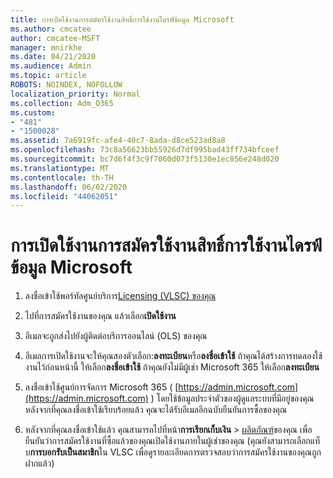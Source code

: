 ```yaml
---
title: การเปิดใช้งานการสมัครใช้งานสิทธิ์การใช้งานไดรฟ์ข้อมูล Microsoft
ms.author: cmcatee
author: cmcatee-MSFT
manager: mnirkhe
ms.date: 04/21/2020
ms.audience: Admin
ms.topic: article
ROBOTS: NOINDEX, NOFOLLOW
localization_priority: Normal
ms.collection: Adm_O365
ms.custom:
- "481"
- "1500028"
ms.assetid: 7a6919fc-afe4-40c7-8ada-d8ce523ad8a8
ms.openlocfilehash: 73c8a56623bb55926d7df995bad43ff734bfceef
ms.sourcegitcommit: bc7d6f4f3c9f7060d073f5130e1ec856e248d020
ms.translationtype: MT
ms.contentlocale: th-TH
ms.lasthandoff: 06/02/2020
ms.locfileid: "44062051"
---
```

# <a name="activating-a-microsoft-volume-license-subscription"></a>การเปิดใช้งานการสมัครใช้งานสิทธิ์การใช้งานไดรฟ์ข้อมูล Microsoft

1. ลงชื่อเข้าใช้พอร์ทัลศูนย์บริการ[Licensing (VLSC) ของคุณ](https://go.microsoft.com/fwlink/p/?LinkId=329762)

2. ไปที่การสมัครใช้งานของคุณ แล้วเลือก**เปิดใช้งาน**

3. อีเมลจะถูกส่งไปยังผู้ติดต่อบริการออนไลน์ (OLS) ของคุณ

4. อีเมลการเปิดใช้งานจะให้คุณสองตัวเลือก:**ลงทะเบียน**หรือ**ลงชื่อเข้าใช้** ถ้าคุณได้สร้างการทดลองใช้งานไว้ก่อนหน้านี้ ให้เลือก**ลงชื่อเข้าใช้** ถ้าคุณยังไม่มีผู้เช่า Microsoft 365 ให้เลือก**ลงทะเบียน**

5. ลงชื่อเข้าใช้ศูนย์การจัดการ Microsoft 365 ( [https://admin.microsoft.com](https://admin.microsoft.com) ) โดยใช้ข้อมูลประจําตัวของผู้ดูแลระบบที่มีอยู่ของคุณ หลังจากที่คุณลงชื่อเข้าใช้เรียบร้อยแล้ว คุณจะได้รับอีเมลอีกฉบับยืนยันการซื้อของคุณ

6. หลังจากที่คุณลงชื่อเข้าใช้แล้ว คุณสามารถไปที่หน้า**การเรียกเก็บเงิน** \> [ผลิตภัณฑ์](https://go.microsoft.com/fwlink/p/?linkid=842054)ของคุณ เพื่อยืนยันว่าการสมัครใช้งานที่ซื้อแล้วของคุณเปิดใช้งานภายในผู้เช่าของคุณ (คุณยังสามารถเลือกแท็บ**การบอกรับเป็นสมาชิก**ใน VLSC เพื่อดูรายละเอียดการตรวจสอบว่าการสมัครใช้งานของคุณถูกฝากแล้ว)
